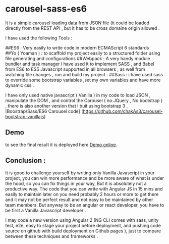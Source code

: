 # carousel-sass-es6


It is a simple carousel loading data from JSON file (it could be loaded directly from the REST API , but it has to be cross domaine origin allowed .

I have used the following Tools :

##ES6 :
 Very easily to write code in modern ECMAScript 6 standards  
##Yo ( Yoaman ) :
 to scaffold my project easily to a structured folder using file generating and configurations
##Webpack :
 A very handy module bundler  and  task manager i have used it to implement SASS , and Babel from ES6 to ES5  Javascript supported in all browsers , as well from watching file changes , run and build my project .
##Sass :
i have used sass to override some bootstrap variables ,set my own variables and have more dynamic css .



I have only used native javascript ( Vanilla ) in my code to  load JSON , manipulate the DOM , and control the Carousel ( no JQuery , No bootstrap ) , there is also another version that i buit using bootstrap 3  .[Boostrap/Sass/ES6 Carousel code]  (https://github.com/chakAs3/carousel-bootstrap-vanillajs)



## Demo
to see the final result it is deployed here [Demo online](http://trixlabs.com/ww/carousel-no-bootstrap/).


## Conclusion :

It is good to challenge yourself by writing only Vanilla Javascript in your project, you can win more performance and be more aware of what is under the hood, so you can fix things in your way, But it is absolutely not a productive way. The code that you can write with Angular JS in 15 mins and easily to maintain later on you need probably 2 hours or more to get there and it may not be perfect result and not easy to be maintained by other team members. But anyway to be an angular or react developer, you have to be first a Vanilla Javascript developer .

I may code a new version using Angular 2 (NG CLI comes with sass, unity test, e2e, easy to stage your project before deployment, and pushing code source on github with build deployment on Github pages  ), just to compare between these techniques and frameworks .
